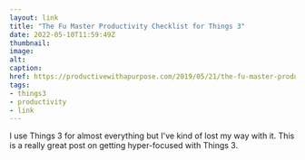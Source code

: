```yaml
---
layout: link
title: "The Fu Master Productivity Checklist for Things 3"
date: 2022-05-10T11:59:49Z
thumbnail:
image:
alt:
caption:
href: https://productivewithapurpose.com/2019/05/21/the-fu-master-productivity-checklist-using-things3/
tags:
- things3
- productivity
- link
---
```


I use Things 3 for almost everything but I've kind of lost my way with it. This is a really great post on getting hyper-focused with Things 3.
